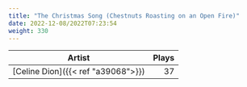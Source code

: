 ```yaml
---
title: "The Christmas Song (Chestnuts Roasting on an Open Fire)"
date: 2022-12-08/2022T07:23:54
weight: 330
---
```




 Artist | Plays 
----- | -----:
[Celine Dion]({{< ref "a39068">}}) | 37
